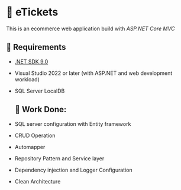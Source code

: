 # 📝 eTickets

This is an ecommerce web application build
 with *ASP.NET Core MVC*

 ## 🧰 Requirements
- [.NET SDK 9.0](https://dotnet.microsoft.com/en-us/download)
- Visual Studio 2022 or later (with ASP.NET and web development workload)
- SQL Server LocalDB

  ## 🔹 Work Done:
- SQL server configuration with Entity framework
- CRUD Operation
- Automapper
- Repository Pattern and Service layer
- Dependency injection and Logger Configuration 
- Clean Architecture

